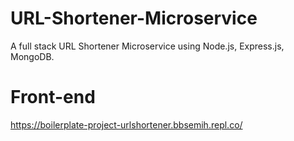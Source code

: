 # URL-Shortener-Microservice
A full stack URL Shortener Microservice using Node.js, Express.js, MongoDB.

# Front-end
https://boilerplate-project-urlshortener.bbsemih.repl.co/


